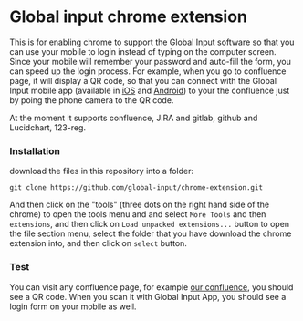 # Global input chrome extension


This is for enabling chrome to support the Global Input software so that you can use your mobile to login instead of typing on the computer screen. Since your mobile will remember your password and auto-fill the form, you can speed up the login process. For example, when you go to confluence page, it will display a QR code,  so that you can connect with the Global Input mobile app (available in [iOS](https://itunes.apple.com/us/app/global-input-app/id1269541616?mt=8&ign-mpt=uo%3D4) and [Android](https://itunes.apple.com/us/app/global-input-app/id1269541616?mt=8&ign-mpt=uo%3D4)) to your the confluence just by poing the phone camera to the QR code.

At the moment it supports confluence, JIRA and gitlab, github and Lucidchart, 123-reg.

### Installation

download the files in this repository into a folder:

 ```git clone https://github.com/global-input/chrome-extension.git```


And then click on the "tools" (three dots on the right hand side of the chrome) to open the tools menu and and select ```More Tools``` and then ```extensions```, and then click on ```Load unpacked extensions...``` button to open the file section menu, select the folder that you have download the chrome extension into, and then click on ```select``` button.

### Test

You can visit any confluence page, for example [our confluence](https://iterativesolution.co.uk/confluence), you should see a QR code. When you scan it with Global Input App, you should see a login form on your mobile as well.
